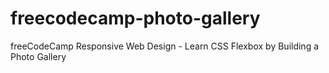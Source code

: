 # freecodecamp-photo-gallery
freeCodeCamp Responsive Web Design - Learn CSS Flexbox by Building a Photo Gallery
